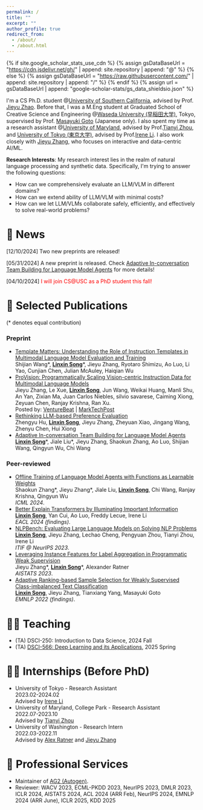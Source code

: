 ```yaml
---
permalink: /
title: ""
excerpt: ""
author_profile: true
redirect_from: 
  - /about/
  - /about.html
---
```


{% if site.google_scholar_stats_use_cdn %}
{% assign gsDataBaseUrl = "https://cdn.jsdelivr.net/gh/" | append: site.repository | append: "@" %}
{% else %}
{% assign gsDataBaseUrl = "https://raw.githubusercontent.com/" | append: site.repository | append: "/" %}
{% endif %}
{% assign url = gsDataBaseUrl | append: "google-scholar-stats/gs_data_shieldsio.json" %}

<span class='anchor' id='about-me'></span>

I'm a CS Ph.D. student @[University of Southern California](https://www.usc.edu/), advised by Prof. [Jieyu Zhao](https://jyzhao.net/index.html). Before that, I was a M.Eng student at Graduated School of Creative Science and Engineering @[Waseda University (早稲田大学)](https://www.waseda.jp/top/en/), Tokyo, supervised by Prof. [Masayuki Goto](http://www.it.mgmt.waseda.ac.jp/) (Japanese only). I also spent my time as a research assistant @[University of Maryland](https://www.umd.edu/), advised by Prof.[Tianyi Zhou](https://tianyizhou.github.io/), and [University of Tokyo (東京大学)](https://www.u-tokyo.ac.jp/en/), advised by Prof.[Irene Li](https://ireneli.eu/). I also work closely with [Jieyu Zhang](https://jieyuz2.github.io/), who focuses on interactive and data-centric AI/ML.

**Research Interests**: My research interest lies in the realm of natural language processing and synthetic data. Specifically, I'm trying to answer the following questions:
- How can we comprehensively evaluate an LLM/VLM in different domains?
- How can we extend ability of LLM/VLM with minimal costs?
- How can we let LLM/VLMs collaborate safely, efficiently, and effectively to solve real-world problems?

# 📢 News
\[12/10/2024\] Two new preprints are released!

\[05/31/2024\] A new preprint is released. Check [Adaptive In-conversation Team Building for Language Model Agents](https://arxiv.org/abs/2405.19425) for more details!

\[04/10/2024\] <span style="color:red">I will join CS@USC as a PhD student this fall!</span>


# 📝 Selected Publications
(\* denotes equal contribution)

### Preprint
- [Template Matters: Understanding the Role of Instruction Templates in Multimodal Language Model Evaluation and Training](https://arxiv.org/abs/2412.08307)
  <br>Shijian Wang\*, **<u>Linxin Song</u>**\*, Jieyu Zhang, Ryotaro Shimizu, Ao Luo, Li Yao, Cunjian Chen, Julian McAuley, Haiqian Wu
- [ProVision: Programmatically Scaling Vision-centric Instruction Data for Multimodal Language Models](https://arxiv.org/pdf/2412.07012)
  <br>Jieyu Zhang, Le Xue, **<u>Linxin Song</u>**, Jun Wang, Weikai Huang, Manli Shu, An Yan, Zixian Ma, Juan Carlos Niebles, silvio savarese, Caiming Xiong, Zeyuan Chen, Ranjay Krishna, Ran Xu.
  <br>Posted by: <span style="color:red">[VentureBeat](https://venturebeat.com/data-infrastructure/breaking-the-data-bottleneck-salesforces-provision-speeds-multimodal-ai-training-with-image-scene-graphs/)</span> | <span style="color:red">[MarkTechPost](https://www.marktechpost.com/2025/01/11/provision-a-scalable-programmatic-approach-to-vision-centric-instruction-data-for-multimodal-language-models/)</span>
- [Rethinking LLM-based Preference Evaluation](https://arxiv.org/abs/2407.01085#)
  <br>Zhengyu Hu, **<u>Linxin Song</u>**, Jieyu Zhang, Zheyuan Xiao, Jingang Wang, Zhenyu Chen, Hui Xiong
- [Adaptive In-conversation Team Building for Language Model Agents](https://arxiv.org/abs/2405.19425)
  <br>**<u>Linxin Song</u>**\*, Jiale Liu\*, Jieyu Zhang, Shaokun Zhang, Ao Luo, Shijian Wang, Qingyun Wu, Chi Wang

### Peer-reviewed
- [Offline Training of Language Model Agents with Functions as Learnable Weights](https://arxiv.org/pdf/2402.11359.pdf)
  <br>Shaokun Zhang\*, Jieyu Zhang\*, Jiale Liu, **<u>Linxin Song</u>**, Chi Wang, Ranjay Krishna, Qingyun Wu
  <br>*ICML 2024*.
- [Better Explain Transformers by Illuminating Important Information](https://arxiv.org/abs/2401.09972)
  <br>**<u>Linxin Song</u>**, Yan Cui, Ao Luo, Freddy Lecue, Irene Li
  <br>*EACL 2024 (findings)*.
- [NLPBench: Evaluating Large Language Models on Solving NLP Problems](https://arxiv.org/abs/2309.15630)
  <br>**<u>Linxin Song</u>**, Jieyu Zhang, Lechao Cheng, Pengyuan Zhou, Tianyi Zhou, Irene Li
  <br>*ITIF @ NeurIPS 2023*.
- [Leveraging Instance Features for Label Aggregation in Programmatic Weak Supervision](https://proceedings.mlr.press/v206/zhang23a.html)
  <br>Jieyu Zhang\*, **<u>Linxin Song</u>**\*, Alexander Ratner
  <br>*AISTATS 2023*.
- [Adaptive Ranking-based Sample Selection for Weakly Supervised Class-imbalanced Text Classification](https://aclanthology.org/2022.findings-emnlp.119/)
  <br>**<u>Linxin Song</u>**, Jieyu Zhang, Tianxiang Yang, Masayuki Goto
  <br>*EMNLP 2022 (findings)*.


# 🧑‍🏫 Teaching
- (TA) DSCI-250: Introduction to Data Science, 2024 Fall
- (TA) [DSCI-566: Deep Learning and its Applications](/about.html), 2025 Spring


# 👨‍💻 Internships (Before PhD)
- University of Tokyo - Research Assistant
  <br>2023.02-2024.02
  <br>Advised by [Irene Li](https://ireneli.eu/)
- University of Maryland, College Park - Research Assistant
  <br>2022.07-2023.10
  <br>Advised by [Tianyi Zhou](https://tianyizhou.github.io/)
- University of Washington - Research Intern
  <br>2022.03-2022.11
  <br>Advised by [Alex Ratner](https://ajratner.github.io/) and [Jieyu Zhang](https://jieyuz2.github.io/)


# 🏅 Professional Services
- Maintainer of [AG2 (Autogen)](https://ag2.ai/).
- Reviewer: WACV 2023, ECML-PKDD 2023, NeurIPS 2023, DMLR 2023, ICLR 2024, AISTATS 2024, ACL 2024 (ARR Feb), NeurIPS 2024, EMNLP 2024 (ARR June), ICLR 2025, KDD 2025
